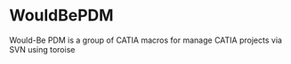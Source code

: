 # WouldBePDM
Would-Be PDM is a group of CATIA macros for manage CATIA projects via SVN using toroise
